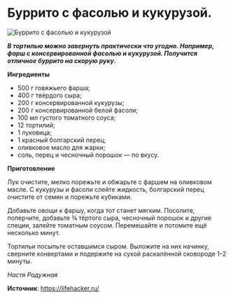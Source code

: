 # Буррито с фасолью и кукурузой.

![Буррито с фасолью и кукурузой](/images/Kulinar/Second/burrito_fasol.jpg 'Буррито с фасолью и кукурузой')

_**В тортилью можно завернуть практически что угодно. Например, фарш с консервированной фасолью и кукурузой. Получится отличное буррито на скорую руку.**_

**Ингредиенты**

- 500 г говяжьего фарша;
- 400 г твёрдого сыра;
- 200 г консервированной кукурузы;
- 200 г консервированной белой фасоли;
- 100 мл густого томатного соуса;
- 12 тортилий;
- 1 луковица;
- 1 красный болгарский перец;
- оливковое масло для жарки;
- соль, перец и чесночный порошок — по вкусу.

**Приготовление**

Лук очистите, мелко порежьте и обжарьте с фаршем на оливковом масле. С кукурузы и фасоли слейте жидкость, болгарский перец очистите от семян и порежьте кубиками.

Добавьте овощи к фаршу, когда тот станет мягким. Посолите, поперчите, добавьте ¾ тёртого сыра, чесночный порошок и другие специи, залейте томатным соусом. Перемешайте и потомите ещё несколько минут.

Тортильи посыпьте оставшимся сыром. Выложите на них начинку, сверните конвертами и подержите на сухой раскалённой сковороде 1–2 минуты.

_Настя Радужная_

**Источник**: https://lifehacker.ru/

